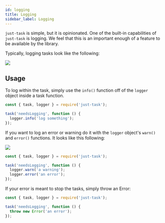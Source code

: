 ```yaml
---
id: logging
title: Logging
sidebar_label: Logging
---
```


`just-task` is simple, but it is opinionated. One of the built-in capabilities of `just-task` is logging. We feel that this is an important enough of a feature to be available by the library.

Typically, logging tasks look like the following:

![](../assets/typical.png)

## Usage

To log within the task, simply use the `info()` function off of the `logger` object inside a task function.

```js
const { task, logger } = require('just-task');

task('needsLogging', function () {
  logger.info('log something');
});
```

If you want to log an error or warning do it with the `logger` object's `warn()` and `error()` functions. It looks like this following:

![](../assets/failure.png)

```js
const { task, logger } = require('just-task');

task('needsLogging', function () {
  logger.warn('a warning');
  logger.error('an error');
});
```

If your error is meant to stop the tasks, simply throw an Error:

```js
const { task, logger } = require('just-task');

task('needsLogging', function () {
  throw new Error('an error');
});
```
